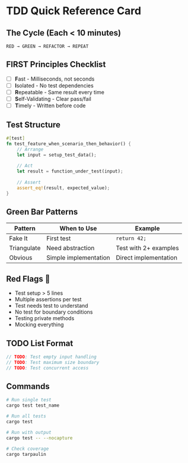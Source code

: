 # TDD Quick Reference Card

## The Cycle (Each < 10 minutes)
```
RED → GREEN → REFACTOR → REPEAT
```

## FIRST Principles Checklist
- [ ] **F**ast - Milliseconds, not seconds
- [ ] **I**solated - No test dependencies
- [ ] **R**epeatable - Same result every time
- [ ] **S**elf-Validating - Clear pass/fail
- [ ] **T**imely - Written before code

## Test Structure
```rust
#[test]
fn test_feature_when_scenario_then_behavior() {
    // Arrange
    let input = setup_test_data();
    
    // Act
    let result = function_under_test(input);
    
    // Assert
    assert_eq!(result, expected_value);
}
```

## Green Bar Patterns
| Pattern | When to Use | Example |
|---------|-------------|---------|
| Fake It | First test | `return 42;` |
| Triangulate | Need abstraction | Test with 2+ examples |
| Obvious | Simple implementation | Direct implementation |

## Red Flags 🚩
- Test setup > 5 lines
- Multiple assertions per test
- Test needs test to understand
- No test for boundary conditions
- Testing private methods
- Mocking everything

## TODO List Format
```rust
// TODO: Test empty input handling
// TODO: Test maximum size boundary
// TODO: Test concurrent access
```

## Commands
```bash
# Run single test
cargo test test_name

# Run all tests
cargo test

# Run with output
cargo test -- --nocapture

# Check coverage
cargo tarpaulin
```